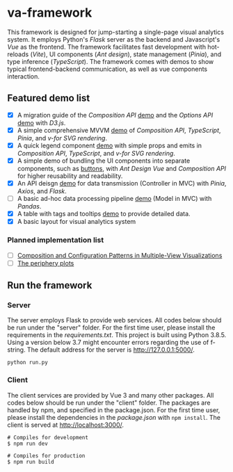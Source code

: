 # va-framework

This framework is designed for jump-starting a single-page visual analytics system.
It employs Python's _Flask_ server as the backend and Javascript's _Vue_ as the frontend.
The framework facilitates fast development with hot-reloads (_Vite_), UI components (_Ant design_), state management (_Pinia_), and type inference (_TypeScript_).
The framework comes with demos to show typical frontend-backend communication, as well as vue components interaction.

<!-- ![image](https://github.com/gzwongkk/framework-flask-vue/blob/master/README.png) -->

## Featured demo list
- [x] A migration guide of the *Composition API* [demo](./client/src/components/D3BarComposition.vue) and the *Options API* [demo](./client/src/components/D3BarOptions.vue) with *D3.js*.
- [x] A simple comprehensive MVVM [demo](./client/src/components/Datasaurus.vue) of *Composition API*, *TypeScript*, *Pinia*, and *v-for SVG rendering*.
- [x] A quick legend component [demo](./client/src/components/DatasaurusLegend.vue) with simple props and emits in *Composition API*, *TypeScript*, and *v-for SVG rendering*.
- [x] A simple demo of bundling the UI components into separate components, such as [buttons](./client/src/components/D3BarButton.vue), with *Ant Design Vue* and *Composition API* for higher reusability and readability.
- [x] An API deisgn [demo](./client/src/stores/netflix.ts) for data transmission (Controller in MVC) with *Pinia*, *Axios*, and *Flask*.
- [ ] A basic ad-hoc data processing pipeline [demo](./server/src/models.py) (Model in MVC) with *Pandas*.
- [x] A table with tags and tooltips [demo](./client/src/components/NetflixTable.vue) to provide detailed data.
- [x] A basic layout for visual analytics system

### Planned implementation list
- [ ] [Composition and Configuration Patterns in Multiple-View Visualizations](https://ieeexplore.ieee.org/abstract/document/9222323)
- [ ] [The periphery plots](https://gotz.web.unc.edu/research-project/periphery-plots/)

## Run the framework

### Server

The server employs Flask to provide web services.
All codes below should be run under the "server" folder.
For the first time user, please install the requirements in the _requirements.txt_.
This project is built using Python 3.8.5.
Using a version below 3.7 might encounter errors regarding the use of f-string.
The default address for the server is <http://127.0.0.1:5000/>.

```
python run.py
```

### Client

The client services are provided by Vue 3 and many other packages.
All codes below should be run under the "client" folder.
The packages are handled by npm, and specified in the package.json.
For the first time user, please install the dependencies in the _package.json_ with `npm install`.
The client is served at <http://localhost:3000/>.

```
# Compiles for development
$ npm run dev

# Compiles for production
$ npm run build
```
